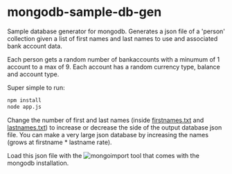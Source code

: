 mongodb-sample-db-gen
=====================

Sample database generator for mongodb. Generates a json file of a 'person' collection given a list of first names and last names to use and associated bank account data.

Each person gets a random number of bankaccounts with a minumum of 1 account to a max of 9. Each account has a random currency type, balance and account type.

Super simple to run:
```bash
npm install
node app.js
```

Change the number of first and last names (inside [firstnames.txt](./firstnames.txt) and [lastnames.txt](./lastnames.txt)) to increase or decrease the side of the output database json file. You can make a very large json database by increasing the names (grows at firstname * lastname rate).

Load this json file with the ![mongoimport](http://docs.mongodb.org/manual/reference/program/mongoimport/) tool that comes with the mongodb installation.


